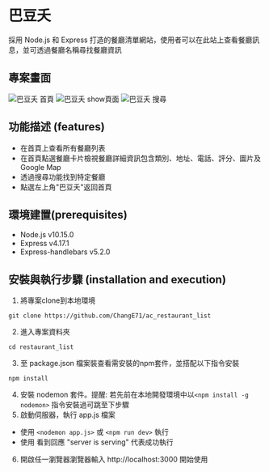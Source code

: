 # 巴豆夭
採用 Node.js 和 Express 打造的餐廳清單網站，使用者可以在此站上查看餐廳訊息，並可透過餐廳名稱尋找餐廳資訊

## 專案畫面
![巴豆夭 首頁](https://user-images.githubusercontent.com/69975614/102311403-c741d200-3fa7-11eb-901e-2286a8a935da.png)
![巴豆夭 show頁面](https://user-images.githubusercontent.com/69975614/102311385-bdb86a00-3fa7-11eb-87fb-064a94ad80b8.png)
![巴豆夭 搜尋](https://user-images.githubusercontent.com/69975614/102311415-cc068600-3fa7-11eb-9913-f919229493b2.png)


## 功能描述 (features)
- 在首頁上查看所有餐廳列表
- 在首頁點選餐廳卡片檢視餐廳詳細資訊包含類別、地址、電話、評分、圖片及 Google Map
- 透過搜尋功能找到特定餐廳
- 點選左上角"巴豆夭"返回首頁

## 環境建置(prerequisites)
- Node.js v10.15.0
- Express v4.17.1
- Express-handlebars v5.2.0

## 安裝與執行步驟 (installation and execution)

1. 將專案clone到本地環境
```
git clone https://github.com/ChangE71/ac_restaurant_list
```
2. 進入專案資料夾
```
cd restaurant_list
```
3. 至 package.json 檔案裝查看需安裝的npm套件，並搭配以下指令安裝
```
npm install
``` 
4. 安裝 nodemon 套件。提醒: 若先前在本地開發環境中以`<npm install -g nodemon>` 指令安裝過可跳至下步驟
5. 啟動伺服器，執行 app.js 檔案
  -  使用 `<nodemon app.js>` 或 `<npm run dev>` 執行
  -  使用 看到回應 "server is serving" 代表成功執行
6. 開啟任一瀏覽器瀏覽器輸入 http://localhost:3000 開始使用
